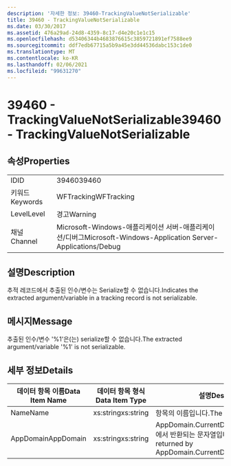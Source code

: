 ```yaml
---
description: '자세한 정보: 39460-TrackingValueNotSerializable'
title: 39460 - TrackingValueNotSerializable
ms.date: 03/30/2017
ms.assetid: 476a29ad-24d8-4359-8c17-d4e20c1e1c15
ms.openlocfilehash: d53406344b4683876615c3859721891ef7588ee9
ms.sourcegitcommit: ddf7edb67715a5b9a45e3dd44536dabc153c1de0
ms.translationtype: MT
ms.contentlocale: ko-KR
ms.lasthandoff: 02/06/2021
ms.locfileid: "99631270"
---
```

# <a name="39460---trackingvaluenotserializable"></a><span data-ttu-id="e7237-103">39460 - TrackingValueNotSerializable</span><span class="sxs-lookup"><span data-stu-id="e7237-103">39460 - TrackingValueNotSerializable</span></span>

## <a name="properties"></a><span data-ttu-id="e7237-104">속성</span><span class="sxs-lookup"><span data-stu-id="e7237-104">Properties</span></span>  
  
|||  
|-|-|  
|<span data-ttu-id="e7237-105">ID</span><span class="sxs-lookup"><span data-stu-id="e7237-105">ID</span></span>|<span data-ttu-id="e7237-106">39460</span><span class="sxs-lookup"><span data-stu-id="e7237-106">39460</span></span>|  
|<span data-ttu-id="e7237-107">키워드</span><span class="sxs-lookup"><span data-stu-id="e7237-107">Keywords</span></span>|<span data-ttu-id="e7237-108">WFTracking</span><span class="sxs-lookup"><span data-stu-id="e7237-108">WFTracking</span></span>|  
|<span data-ttu-id="e7237-109">Level</span><span class="sxs-lookup"><span data-stu-id="e7237-109">Level</span></span>|<span data-ttu-id="e7237-110">경고</span><span class="sxs-lookup"><span data-stu-id="e7237-110">Warning</span></span>|  
|<span data-ttu-id="e7237-111">채널</span><span class="sxs-lookup"><span data-stu-id="e7237-111">Channel</span></span>|<span data-ttu-id="e7237-112">Microsoft-Windows-애플리케이션 서버-애플리케이션/디버그</span><span class="sxs-lookup"><span data-stu-id="e7237-112">Microsoft-Windows-Application Server-Applications/Debug</span></span>|  
  
## <a name="description"></a><span data-ttu-id="e7237-113">설명</span><span class="sxs-lookup"><span data-stu-id="e7237-113">Description</span></span>  

 <span data-ttu-id="e7237-114">추적 레코드에서 추출된 인수/변수는 Serialize할 수 없습니다.</span><span class="sxs-lookup"><span data-stu-id="e7237-114">Indicates the extracted argument/variable in a tracking record is not serializable.</span></span>  
  
## <a name="message"></a><span data-ttu-id="e7237-115">메시지</span><span class="sxs-lookup"><span data-stu-id="e7237-115">Message</span></span>  

 <span data-ttu-id="e7237-116">추출된 인수/변수 '%1'은(는) serialize할 수 없습니다.</span><span class="sxs-lookup"><span data-stu-id="e7237-116">The extracted argument/variable '%1' is not serializable.</span></span>  
  
## <a name="details"></a><span data-ttu-id="e7237-117">세부 정보</span><span class="sxs-lookup"><span data-stu-id="e7237-117">Details</span></span>  
  
|<span data-ttu-id="e7237-118">데이터 항목 이름</span><span class="sxs-lookup"><span data-stu-id="e7237-118">Data Item Name</span></span>|<span data-ttu-id="e7237-119">데이터 항목 형식</span><span class="sxs-lookup"><span data-stu-id="e7237-119">Data Item Type</span></span>|<span data-ttu-id="e7237-120">설명</span><span class="sxs-lookup"><span data-stu-id="e7237-120">Description</span></span>|  
|--------------------|--------------------|-----------------|  
|<span data-ttu-id="e7237-121">Name</span><span class="sxs-lookup"><span data-stu-id="e7237-121">Name</span></span>|<span data-ttu-id="e7237-122">xs:string</span><span class="sxs-lookup"><span data-stu-id="e7237-122">xs:string</span></span>|<span data-ttu-id="e7237-123">항목의 이름입니다.</span><span class="sxs-lookup"><span data-stu-id="e7237-123">The name of the item.</span></span>|  
|<span data-ttu-id="e7237-124">AppDomain</span><span class="sxs-lookup"><span data-stu-id="e7237-124">AppDomain</span></span>|<span data-ttu-id="e7237-125">xs:string</span><span class="sxs-lookup"><span data-stu-id="e7237-125">xs:string</span></span>|<span data-ttu-id="e7237-126">AppDomain.CurrentDomain.FriendlyName에서 반환되는 문자열입니다.</span><span class="sxs-lookup"><span data-stu-id="e7237-126">The string returned by AppDomain.CurrentDomain.FriendlyName.</span></span>|
